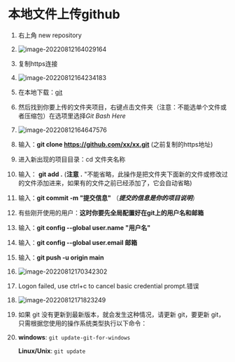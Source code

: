 # 本地文件上传github

1. 右上角 new repository

2. ![image-20220812164029164](C:\Users\10279\AppData\Roaming\Typora\typora-user-images\image-20220812164029164.png)

3. 复制https连接

4. ![image-20220812164234183](C:\Users\10279\AppData\Roaming\Typora\typora-user-images\image-20220812164234183.png)

5. 在本地下载：[git](https://git-scm.com/download/win)

6. 然后找到你要上传的文件夹项目，右键点击文件夹（注意：不能选单个文件或者压缩包）在选项里选择*Git Bash Here*

7. ![image-20220812164647576](C:\Users\10279\AppData\Roaming\Typora\typora-user-images\image-20220812164647576.png)

8. 输入：**git clone https://github.com/xx/xx.git** (之前复制的https地址)

9. 进入新出现的项目目录：cd 文件夹名称

10. 输入： **git add .** (**注意**  **.** "不能省略，此操作是把文件夹下面新的文件或修改过的文件添加进来，如果有的文件之前已经添加了，它会自动省略)

11. 输入：**git commit  -m  "提交信息"** （***提交的信息是你的项目说明***）

12. 有些刚开使用的用户：**这时你要先全局配置好在git上的用户名和邮箱**

13. 输入：**git config --global user.name "用户名"**

14. 输入：**git config --global user.email 邮箱**

15. 输入：**git push -u origin main**

16. ![image-20220812170342302](C:\Users\10279\AppData\Roaming\Typora\typora-user-images\image-20220812170342302.png)

17. Logon failed, use ctrl+c to cancel basic credential prompt.错误

18. ![image-20220812171823249](C:\Users\10279\AppData\Roaming\Typora\typora-user-images\image-20220812171823249.png)

19. 如果 git 没有更新到最新版本，就会发生这种情况，请更新 git，要更新 git，只需根据您使用的操作系统类型执行以下命令：

20. **windows**: `git update-git-for-windows`

    **Linux/Unix**: `git update`
